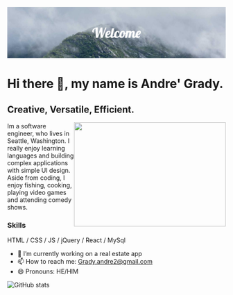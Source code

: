 ![Software Engineer.](https://github.com/Grady253/Grady253/blob/main/Welcome.png)
# Hi there 👋, my name is Andre' Grady.
## Creative, Versatile, Efficient.
<img align='right' width='350px' height='240px' src="https://media3.giphy.com/media/qgQUggAC3Pfv687qPC/giphy.gif?cid=ecf05e47d5yllcppwawqqpjukja7420u6bwvm3zpeg4oq6ut&rid=giphy.gif&ct=g" >

Im a software engineer, who lives in Seattle, Washington. I really enjoy learning languages and building complex applications with simple UI design. Aside from coding, I enjoy fishing, cooking, playing video games and attending comedy shows.

### Skills
HTML / CSS / JS /  jQuery /  React  /  MySql  

- 🔭 I’m currently working on a real estate app  
- 📫 How to reach me: Grady.andre2@gmail.com 
- 😄 Pronouns: HE/HIM 


![GitHub stats](https://github-readme-stats.vercel.app/api?username=grady253&show_icons=true)  


